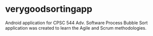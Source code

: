# verygoodsortingapp
Android application for CPSC 544 Adv. Software Process
Bubble Sort application was created to learn the Agile and Scrum methodologies. 
